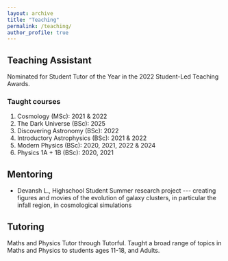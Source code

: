 ```yaml
---
layout: archive
title: "Teaching"
permalink: /teaching/
author_profile: true
---
```



Teaching Assistant
------

  Nominated for Student Tutor of the Year in the 2022 Student-Led Teaching Awards.

### Taught courses
  
  1. Cosmology (MSc): 2021 & 2022
  2. The Dark Universe (BSc): 2025
  3. Discovering Astronomy (BSc): 2022
  4. Introductory Astrophysics (BSc): 2021 & 2022
  5. Modern Physics (BSc): 2020, 2021, 2022 & 2024
  6. Physics 1A + 1B (BSc): 2020, 2021



Mentoring
-----

* Devansh L., Highschool Student
  Summer research project --- creating figures and movies of the evolution of galaxy clusters, in particular the infall region, in cosmological simulations


Tutoring
-----
Maths and Physics Tutor through Tutorful. 
Taught a broad range of topics in Maths and Physics to students ages 11-18, and Adults.
